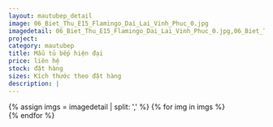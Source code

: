 ```yaml
---
layout: mautubep_detail
image: 06_Biet_Thu_E15_Flamingo_Dai_Lai_Vinh_Phuc_0.jpg
imagedetail: 06_Biet_Thu_E15_Flamingo_Dai_Lai_Vinh_Phuc_0.jpg,06_Biet_Thu_E15_Flamingo_Dai_Lai_Vinh_Phuc_1.jpg,06_Biet_Thu_E15_Flamingo_Dai_Lai_Vinh_Phuc_2.jpg,06_Biet_Thu_E15_Flamingo_Dai_Lai_Vinh_Phuc_3.jpg
project: 
category: mautubep
title: Mẫu tủ bếp hiện đại
price: liên hệ
stock: đặt hàng
sizes: Kích thước theo đặt hàng
description: |
---
```

<section class="no-padding" id="two">
	<div class="container-fluid">
	<div class="row-no-gutters">
	{% assign imgs = imagedetail | split: ',' %}
	{% for img in imgs %}
	   <div class="col-lg-6 col-sm-6 col-md-6"> 
			<a href="#" class="portfolio-box">
			<img src="{{site.baseurl}}/assets/images/tubep/{{img}}" class="image main" alt="">
			</a>
		</div>
	{% endfor %}			
	</div>
	</div>
</section>